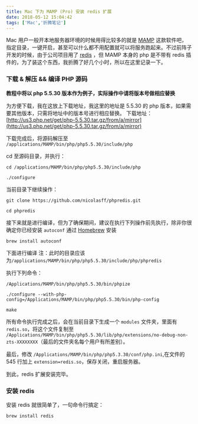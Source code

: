 ```yaml
---
title: Mac 下为 MAMP (Pro) 安装 redis 扩展
date: 2018-05-12 15:04:42
tags: ['Mac','折腾笔记']
---
```

Mac 用户一般开本地服务器环境的时候用得比较多的就是 [MAMP](https://www.mamp.info/en/) 这款软件吧，指定目录，一键开启，甚至可以什么都不用配置就可以将服务跑起来。不过前阵子开发的时候，由于公司项目用了 [redis](https://redis.io/) ，但 MAMP 本身的 php 是不带有 redis 插件的，为了装这个东西，我折腾了好几个小时，所以在这里记录一下。
<!--more-->
### 下载 & 解压 && 编译 PHP 源码
**教程中将以 php 5.5.30 版本作为例子，实际操作中请将版本号做相应替换**

为方便下载，我在这放上下载地址，我这里的地址是 5.5.30 的 php 版本，如果需要其他版本，只需将地址中的版本号进行相应替换。
下载地址： [http://us3.php.net/get/php-5.5.30.tar.gz/from/a/mirror](http://us3.php.net/get/php-5.5.30.tar.gz/from/a/mirror)

下载完成后，将源码解压至 `/applications/MAMP/bin/php/php5.5.30/include/php`

cd 至源码目录，并执行：
```
cd /applications/MAMP/bin/php/php5.5.30/include/php

./configure
```
当前目录下继续操作：
```
git clone https://github.com/nicolasff/phpredis.git

cd phpredis
```
接下来就是进行编译，但为了确保期间，建议在执行下列操作前先执行，除非你很确定你已经安装 `autoconf`
通过 [Homebrew](https://brew.sh/index_zh-cn) 安装

`brew install autoconf`

下面进行编译
注：此时的目录应该为`/applications/MAMP/bin/php/php5.5.30/include/php/phpredis`

执行下列命令：
```
/Applications/MAMP/bin/php/php5.5.30/bin/phpize

./configure --with-php-config=/Applications/MAMP/bin/php/php5.5.30/bin/php-config

make
```
所有命令执行完成之后，会在当前目录下生成一个 `modules` 文件夹，里面有 `redis.so`，将这个文件复制至 `/Applications/MAMP/bin/php/php5.5.30/lib/php/extensions/no-debug-non-zts-XXXXXXXX`（最后的文件夹名每个用户有所差别）。

最后，修改 `/Applications/MAMP/bin/php/php5.3.30/conf/php.ini`,在文件的 545 行加上 `extension=redis.so`，保存关闭，重启服务器。

到此，redis 扩展安装完毕。

### 安装 redis

安装 redis 就很简单了，一句命令行搞定：
```
brew install redis
```
